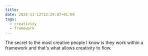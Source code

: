 ```yaml
---
title: 
date: 2024-11-12T12:29:07+01:00
tags:
  - creativity
  - framework
---
```

The secret to the most creative people I know is they work within a framework and that's what allows creativity to flow.